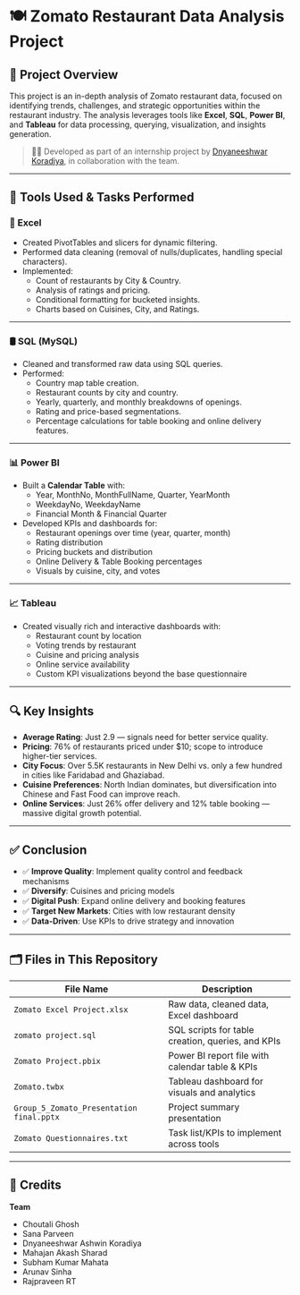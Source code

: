 
# 🍽️ Zomato Restaurant Data Analysis Project

## 📌 Project Overview

This project is an in-depth analysis of Zomato restaurant data, focused on identifying trends, challenges, and strategic opportunities within the restaurant industry. The analysis leverages tools like **Excel**, **SQL**, **Power BI**, and **Tableau** for data processing, querying, visualization, and insights generation.

> 🧑‍💻 Developed as part of an internship project by [Dnyaneeshwar Koradiya](mailto:work.dnyaneeshwar@gmail.com), in collaboration with the team.

---

## 🧰 Tools Used & Tasks Performed

### 🧮 Excel
- Created PivotTables and slicers for dynamic filtering.
- Performed data cleaning (removal of nulls/duplicates, handling special characters).
- Implemented:
  - Count of restaurants by City & Country.
  - Analysis of ratings and pricing.
  - Conditional formatting for bucketed insights.
  - Charts based on Cuisines, City, and Ratings.

---

### 🛢️ SQL (MySQL)
- Cleaned and transformed raw data using SQL queries.
- Performed:
  - Country map table creation.
  - Restaurant counts by city and country.
  - Yearly, quarterly, and monthly breakdowns of openings.
  - Rating and price-based segmentations.
  - Percentage calculations for table booking and online delivery features.

---

### 📊 Power BI
- Built a **Calendar Table** with:
  - Year, MonthNo, MonthFullName, Quarter, YearMonth
  - WeekdayNo, WeekdayName
  - Financial Month & Financial Quarter
- Developed KPIs and dashboards for:
  - Restaurant openings over time (year, quarter, month)
  - Rating distribution
  - Pricing buckets and distribution
  - Online Delivery & Table Booking percentages
  - Visuals by cuisine, city, and votes

---

### 📈 Tableau
- Created visually rich and interactive dashboards with:
  - Restaurant count by location
  - Voting trends by restaurant
  - Cuisine and pricing analysis
  - Online service availability
  - Custom KPI visualizations beyond the base questionnaire

---

## 🔍 Key Insights

- **Average Rating**: Just 2.9 — signals need for better service quality.  
- **Pricing**: 76% of restaurants priced under $10; scope to introduce higher-tier services.  
- **City Focus**: Over 5.5K restaurants in New Delhi vs. only a few hundred in cities like Faridabad and Ghaziabad.  
- **Cuisine Preferences**: North Indian dominates, but diversification into Chinese and Fast Food can improve reach.  
- **Online Services**: Just 26% offer delivery and 12% table booking — massive digital growth potential.

---

## ✅ Conclusion

- ✅ **Improve Quality**: Implement quality control and feedback mechanisms  
- ✅ **Diversify**: Cuisines and pricing models  
- ✅ **Digital Push**: Expand online delivery and booking features  
- ✅ **Target New Markets**: Cities with low restaurant density  
- ✅ **Data-Driven**: Use KPIs to drive strategy and innovation  

---

## 🗂️ Files in This Repository

| File Name | Description |
|-----------|-------------|
| `Zomato Excel Project.xlsx` | Raw data, cleaned data, Excel dashboard |
| `zomato project.sql` | SQL scripts for table creation, queries, and KPIs |
| `Zomato Project.pbix` | Power BI report file with calendar table & KPIs |
| `Zomato.twbx` | Tableau dashboard for visuals and analytics |
| `Group_5_Zomato_Presentation final.pptx` | Project summary presentation |
| `Zomato Questionnaires.txt` | Task list/KPIs to implement across tools |

---

## 📎 Credits

**Team**  
- Choutali Ghosh  
- Sana Parveen  
- Dnyaneeshwar Ashwin Koradiya  
- Mahajan Akash Sharad  
- Subham Kumar Mahata  
- Arunav Sinha  
- Rajpraveen RT  
